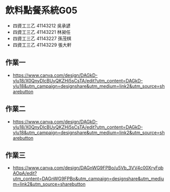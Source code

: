 # 飲料點餐系統G05

* 四資工三乙 41143212 吳承諺
* 四資工三乙 41143221 林昶任
* 四資工三乙 41143227 孫茂棋
* 四資工三乙 41143229 張大軒
## 作業一
 * https://www.canva.com/design/DAGkD-yIu18/X0QnyDlcBUyQKZHi5sCsTA/edit?utm_content=DAGkD-yIu18&utm_campaign=designshare&utm_medium=link2&utm_source=sharebutton
 
## 作業二
* https://www.canva.com/design/DAGkD-yIu18/X0QnyDlcBUyQKZHi5sCsTA/edit?utm_content=DAGkD-yIu18&utm_campaign=designshare&utm_medium=link2&utm_source=sharebutton

## 作業三
* https://www.canva.com/design/DAGnWG9FPBo/u5Vb_3VV4c00XryFqbAOpA/edit?utm_content=DAGnWG9FPBo&utm_campaign=designshare&utm_medium=link2&utm_source=sharebutton
